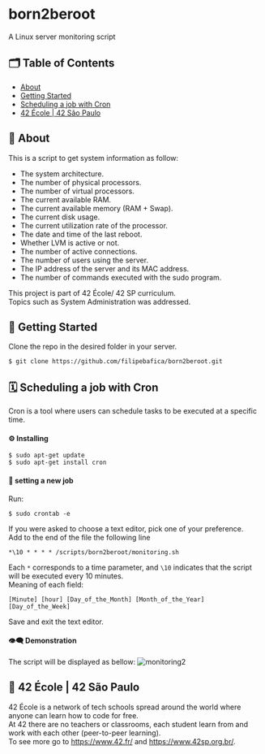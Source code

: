# born2beroot
A Linux server monitoring script

## 🗂 Table of Contents
* [About](-about)
* [Getting Started](-getting-started)
* [Scheduling a job with Cron](-scheduling-a-job-with-cron)
* [42 École | 42 São Paulo](-42-école--42-são-paulo)

## 🧐 About
This is a script to get system information as follow:
* The system architecture.
* The number of physical processors.
* The number of virtual processors.
* The current available RAM.
* The current available memory (RAM + Swap).
* The current disk usage.
* The current utilization rate of the processor.
* The date and time of the last reboot.
* Whether LVM is active or not.
* The number of active connections.
* The number of users using the server.
* The IP address of the server and its MAC address.
* The number of commands executed with the sudo program.

This project is part of 42 École/ 42 SP curriculum.\
Topics such as System Administration was addressed.

## 🏁 Getting Started
Clone the repo in the desired folder in your server.
```
$ git clone https://github.com/filipebafica/born2beroot.git
```

## 🗓️ Scheduling a job with Cron
Cron is a tool where users can schedule tasks to be executed at a specific time.

#### ⚙️ Installing
```
$ sudo apt-get update
$ sudo apt-get install cron
```

#### 🎈 setting a new job
Run:
```
$ sudo crontab -e
```
If you were asked to choose a text editor, pick one of your preference.\
Add to the end of the file the following line
```
*\10 * * * * /scripts/born2beroot/monitoring.sh
```
Each `*` corresponds to a time parameter, and `\10` indicates that the script will be executed every 10 minutes.\
Meaning of each field:
```
[Minute] [hour] [Day_of_the_Month] [Month_of_the_Year] [Day_of_the_Week]
```
Save and exit the text editor.

#### 👁️‍🗨️ Demonstration
The script will be displayed as bellow:
![monitoring2](https://user-images.githubusercontent.com/31427890/128940369-5a478208-a1bb-4c1c-9cc6-5e4fcfac9d1a.png)

## 🏫 42 École | 42 São Paulo
42 École is a network of tech schools spread around the world where anyone can learn how to code for free.\
At 42 there are no teachers or classrooms, each student learn from and work with each other (peer-to-peer learning).\
To see more go to https://www.42.fr/ and https://www.42sp.org.br/.
